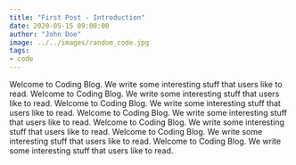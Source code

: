 ```yaml
---
title: "First Post - Introduction"
date: 2020-05-15 09:00:00
author: "John Doe"
image: ../../images/random_code.jpg
tags: 
- code 
---
```


Welcome to Coding Blog. We write some interesting stuff that users like to read. Welcome to Coding Blog. We write some interesting stuff that users like to read. Welcome to Coding Blog. We write some interesting stuff that users like to read. Welcome to Coding Blog. We write some interesting stuff that users like to read. Welcome to Coding Blog. We write some interesting stuff that users like to read. Welcome to Coding Blog. We write some interesting stuff that users like to read. Welcome to Coding Blog. We write some interesting stuff that users like to read.